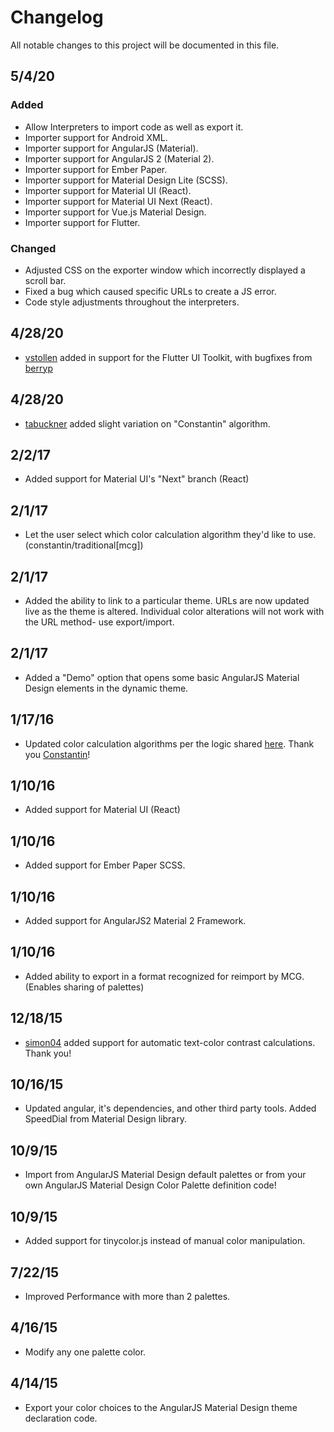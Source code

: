 # Changelog
All notable changes to this project will be documented in this file.

## 5/4/20
### Added
- Allow Interpreters to import code as well as export it.
- Importer support for Android XML.
- Importer support for AngularJS (Material).
- Importer support for AngularJS 2 (Material 2).
- Importer support for Ember Paper.
- Importer support for Material Design Lite (SCSS).
- Importer support for Material UI (React).
- Importer support for Material UI Next (React).
- Importer support for Vue.js Material Design.
- Importer support for Flutter.

### Changed
- Adjusted CSS on the exporter window which incorrectly displayed a scroll bar.
- Fixed a bug which caused specific URLs to create a JS error.
- Code style adjustments throughout the interpreters.

## 4/28/20 
- [vstollen](https://github.com/vstollen) added in support for the Flutter UI Toolkit, with bugfixes from [berryp](https://github.com/berryp)

## 4/28/20 
- [tabuckner](https://github.com/tabuckner) added slight variation on "Constantin" algorithm.

## 2/2/17 
- Added support for Material UI's "Next" branch (React)

## 2/1/17 
- Let the user select which color calculation algorithm they'd like to use. (constantin/traditional[mcg])

## 2/1/17 
- Added the ability to link to a particular theme. URLs are now updated live as the theme is altered. Individual color alterations will not work with the URL method- use export/import.

## 2/1/17 
- Added a "Demo" option that opens some basic AngularJS Material Design elements in the dynamic theme.

## 1/17/16 
- Updated color calculation algorithms per the logic shared [here](http://stackoverflow.com/a/36229022/3525315). Thank you [Constantin](https://stackoverflow.com/users/6115563/constantin)!

## 1/10/16 
- Added support for Material UI (React)

## 1/10/16 
- Added support for Ember Paper SCSS.

## 1/10/16 
- Added support for AngularJS2 Material 2 Framework.

## 1/10/16 
- Added ability to export in a format recognized for reimport by MCG. (Enables sharing of palettes)

## 12/18/15 
- [simon04](https://github.com/simon04) added support for automatic text-color contrast calculations. Thank you!

## 10/16/15 
- Updated angular, it's dependencies, and other third party tools. Added SpeedDial from Material Design library.

## 10/9/15 
- Import from AngularJS Material Design default palettes or from your own AngularJS Material Design Color Palette definition code!

## 10/9/15 
- Added support for tinycolor.js instead of manual color manipulation.

## 7/22/15 
- Improved Performance with more than 2 palettes.

## 4/16/15 
- Modify any one palette color.

## 4/14/15 
- Export your color choices to the AngularJS Material Design theme declaration code.